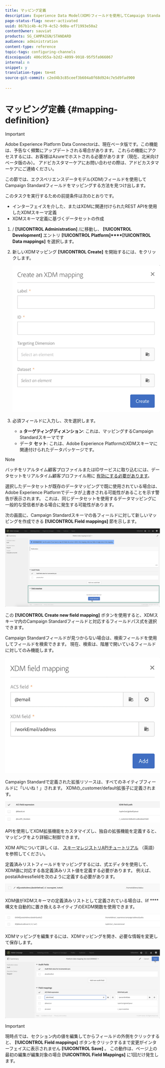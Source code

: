 ```yaml
---
title: マッピング定義
description: Experience Data Model(XDM)フィールドを使用してCampaign Standardフィールドをマッピングする方法について説明します。
page-status-flag: never-activated
uuid: 867b1c4b-4c79-4c52-9d0a-ef71993e50a2
contentOwner: sauviat
products: SG_CAMPAIGN/STANDARD
audience: administration
content-type: reference
topic-tags: configuring-channels
discoiquuid: 406c955a-b2d2-4099-9918-95f5fa966067
internal: n
snippet: y
translation-type: tm+mt
source-git-commit: c2ed4b3c85ceef3b604a8f68d924c7e5d9fad900

---
```



# マッピング定義 {#mapping-definition}

>[!IMPORTANT]
>
>Adobe Experience Platform Data Connectorは、現在ベータ版です。この機能は、予告なく頻繁にアップデートされる場合があります。 これらの機能にアクセスするには、お客様はAzureでホストされる必要があります（現在、北米向けベータ版のみ）。 アドビカスタマーケアにお問い合わせの際は、アドビカスタマーケアにご連絡ください。

この節では、エクスペリエンスデータモデル(XDM)フィールドを使用してCampaign Standardフィールドをマッピングする方法を見つけ出します。

このタスクを実行するための前提条件は次のとおりです。

* インターフェイスを介した、またはXDMに関連付けられたREST APIを使用したXDMスキーマ定義
* XDMスキーマ定義に基づくデータセットの作成

1. / **[!UICONTROL Administration]** /に移動し、 **[!UICONTROL Development]** エントリ **[!UICONTROL Platform]****[!UICONTROL Data mappings]** を選択します。

1. 新しいXDMマッピング **[!UICONTROL Create]** を開始するには、をクリックします。

   ![](assets/aep_createmapping.png)

1. 必須フィールドに入力し、次を選択します。

   * a **ターゲティングディメンション**: これは、マッピングするCampaign Standardスキーマです
   * データ **セット**: これは、Adobe Experience PlatformのXDMスキーマに関連付けられたデータパッケージです。

>[!NOTE]
>
>バッチをリアルタイム顧客プロファイルまたはIDサービスに取り込むには、データセットをリアルタイム顧客プロファイル用に [有効にする必要があります](https://docs.adobe.com/content/help/en/experience-platform/rtcdp/intro/get-started.html)。
>
>選択したデータセットが既存のデータマッピングで既に使用されている場合は、Adobe Experience Platformでデータが上書きされる可能性があることを示す警告が表示されます。 これは、同じデータセットを使用するデータマッピングに一般的な受信者がある場合に発生する可能性があります。

次の画面に、Campaign Standardスキーマの各フィールドに対して新しいマッピングを作成できる **[!UICONTROL Field mappings]** 節を示します。

![](assets/aep_fieldmappings.png)

この **[!UICONTROL Create new field mapping]** ボタンを使用すると、XDMスキーマ内のCampaign Standardフィールドと対応するフィールドパス式を選択できます。

Campaign Standardフィールドが見つからない場合は、検索フィールドを使用してフィールドを検索できます。 現在、検索は、階層で開いているフィールドに対してのみ機能します。

![](assets/aep_mapfield.png)

Campaign Standardで定義された拡張リソースは、すべてのネイティブフィールドに「いいね！」されます。 XDMの_customer/default拡張子に定義されます。

![](assets/aep_fieldscusmapping.png)

APIを使用してXDM拡張機能をカスタマイズし、独自の拡張機能を定義すると、マッピングをより詳細に制御できます。

XDM APIについて詳しくは、 [スキーマレジストリAPIチュートリアル](https://docs.adobe.com/content/help/en/experience-platform/xdm/api/getting-started.html) （英語）を参照してください。

定義済みリストフィールドをマッピングするには、式エディタを使用して、XDM値に対応する各定義済みリスト値を定義する必要があります。 例えば、postalAdressfieldを次のように定義する必要があります。

![](assets/aep_enummapping.png)

XDM値がXDMスキーマの定義済みリストとして定義されている場合は、lif **** 構文を自動的に置き換えるネイティブのEXDM関数を使用できます。

![](assets/aep_enummappingexdm.png)

XDMマッピングを編集するには、XDMマッピングを開き、必要な情報を変更して保存します。

![](assets/aep_editmapping.png)

>[!IMPORTANT]
>
>現時点では、セクション内の値を編集してからフィールドの外側をクリックすると、 **[!UICONTROL Field mappings]** ボタンをクリックするまで変更がインターフェイスに表示されません **[!UICONTROL Save]** 。 この動作は、ページ上の最初の編集が編集対象の場合 **[!UICONTROL Field Mappings]** に1回だけ発生します。
